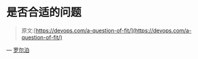 # 是否合适的问题

> 原文:[https://devops.com/a-question-of-fit/](https://devops.com/a-question-of-fit/)

— [罗尔泊](https://devops.com/author/breselman/)